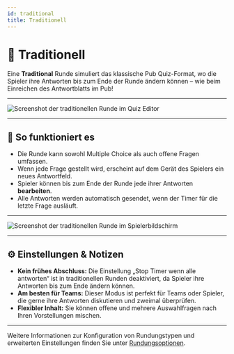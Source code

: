 ```yaml
---
id: traditional
title: Traditionell
---
```


# 📝 Traditionell

Eine **Traditional** Runde simuliert das klassische Pub Quiz-Format, wo die Spieler ihre Antworten bis zum Ende der Runde ändern können – wie beim Einreichen des Antwortblatts im Pub!

---

![Screenshot der traditionellen Runde im Quiz Editor](/images/round-modes/traditional-editor.png)

---

## 📝 So funktioniert es

- Die Runde kann sowohl Multiple Choice als auch offene Fragen umfassen.
- Wenn jede Frage gestellt wird, erscheint auf dem Gerät des Spielers ein neues Antwortfeld.
- Spieler können bis zum Ende der Runde jede ihrer Antworten **bearbeiten**.
- Alle Antworten werden automatisch gesendet, wenn der Timer für die letzte Frage ausläuft.

---

![Screenshot der traditionellen Runde im Spielerbildschirm](/images/round-modes/traditional-answer-screen.png)

---

## ⚙️ Einstellungen & Notizen

- **Kein frühes Abschluss:** Die Einstellung „Stop Timer wenn alle antworten“ ist in traditionellen Runden deaktiviert, da Spieler ihre Antworten bis zum Ende ändern können.
- **Am besten für Teams:** Dieser Modus ist perfekt für Teams oder Spieler, die gerne ihre Antworten diskutieren und zweimal überprüfen.
- **Flexibler Inhalt:** Sie können offene und mehrere Auswahlfragen nach Ihren Vorstellungen mischen.

---

Weitere Informationen zur Konfiguration von Rundungstypen und erweiterten Einstellungen finden Sie unter [Rundungsoptionen](../editor/008-round-options.md).
